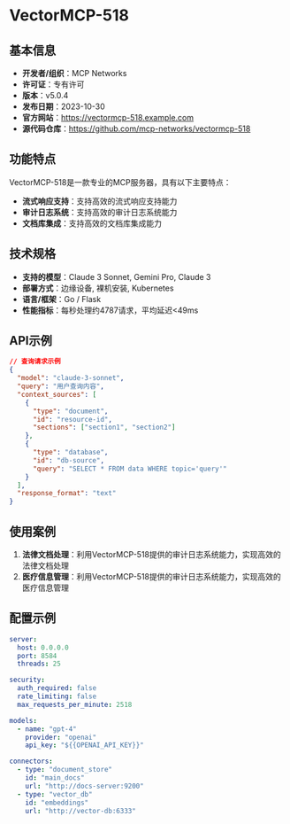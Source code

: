 # VectorMCP-518

## 基本信息

- **开发者/组织**：MCP Networks
- **许可证**：专有许可
- **版本**：v5.0.4
- **发布日期**：2023-10-30
- **官方网站**：https://vectormcp-518.example.com
- **源代码仓库**：https://github.com/mcp-networks/vectormcp-518

## 功能特点

VectorMCP-518是一款专业的MCP服务器，具有以下主要特点：

- **流式响应支持**：支持高效的流式响应支持能力
- **审计日志系统**：支持高效的审计日志系统能力
- **文档库集成**：支持高效的文档库集成能力


## 技术规格

- **支持的模型**：Claude 3 Sonnet, Gemini Pro, Claude 3
- **部署方式**：边缘设备, 裸机安装, Kubernetes
- **语言/框架**：Go / Flask
- **性能指标**：每秒处理约4787请求，平均延迟<49ms

## API示例

```json
// 查询请求示例
{
  "model": "claude-3-sonnet",
  "query": "用户查询内容",
  "context_sources": [
    {
      "type": "document",
      "id": "resource-id",
      "sections": ["section1", "section2"]
    },
    {
      "type": "database",
      "id": "db-source",
      "query": "SELECT * FROM data WHERE topic='query'"
    }
  ],
  "response_format": "text"
}
```

## 使用案例

1. **法律文档处理**：利用VectorMCP-518提供的审计日志系统能力，实现高效的法律文档处理
2. **医疗信息管理**：利用VectorMCP-518提供的审计日志系统能力，实现高效的医疗信息管理


## 配置示例

```yaml
server:
  host: 0.0.0.0
  port: 8584
  threads: 25

security:
  auth_required: false
  rate_limiting: false
  max_requests_per_minute: 2518

models:
  - name: "gpt-4"
    provider: "openai"
    api_key: "${{OPENAI_API_KEY}}"

connectors:
  - type: "document_store"
    id: "main_docs"
    url: "http://docs-server:9200"
  - type: "vector_db"
    id: "embeddings"
    url: "http://vector-db:6333"
```